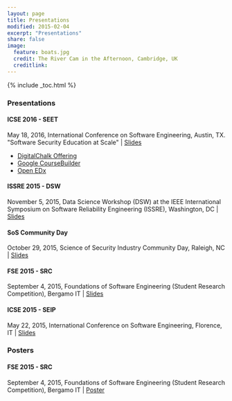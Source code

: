 ```yaml
---
layout: page
title: Presentations
modified: 2015-02-04
excerpt: "Presentations"
share: false
image:
  feature: boats.jpg
  credit: The River Cam in the Afternoon, Cambridge, UK
  creditlink:
---
```


{% include _toc.html %}

### Presentations

#### ICSE 2016 - SEET

May 18, 2016, International Conference on Software Engineering, Austin, TX. "Software Security Education at Scale" | <a href="http://www.slideshare.net/ChrisTheisen/software-security-education-at-scale" class="btn btn-info">Slides</a>

- <a href="https://softwaresecurity.digitalchalk.com/">DigitalChalk Offering</a>
- <a href="https://www.google.com/edu/openonline/index.html">Google CourseBuilder</a>
- <a href="https://open.edx.org/">Open EDx</a>

#### ISSRE 2015 - DSW

November 5, 2015, Data Science Workshop (DSW) at the IEEE International Symposium on Software Reliability Engineering (ISSRE), Washington, DC | <a href="http://www.slideshare.net/ChrisTheisen/attack-surface-analytics-issredsw-15" class="btn btn-info">Slides</a>

#### SoS Community Day

October 29, 2015, Science of Security Industry Community Day, Raleigh, NC | <a href="http://www.slideshare.net/ChrisTheisen/science-of-security-industry-day" class="btn btn-info">Slides</a>

#### FSE 2015 - SRC

September 4, 2015, Foundations of Software Engineering (Student Research Competition), Bergamo IT | <a href="http://www.slideshare.net/ChrisTheisen/automated-attack-surface-approximation-fse-src-2015" class="btn btn-info">Slides</a>

#### ICSE 2015 - SEIP

May 22, 2015, International Conference on Software Engineering, Florence, IT | <a href="http://www.slideshare.net/ChrisTheisen/approximating-attack-surfaces-with-stack-traces-icse-15" class="btn btn-info">Slides</a>

### Posters

#### FSE 2015 - SRC

September 4, 2015, Foundations of Software Engineering (Student Research Competition), Bergamo IT | <a href="https://github.com/theisencr/theisencr.github.io/blob/master/assets/ctheisen_resume.pdf" class="btn btn-info">Poster</a>

